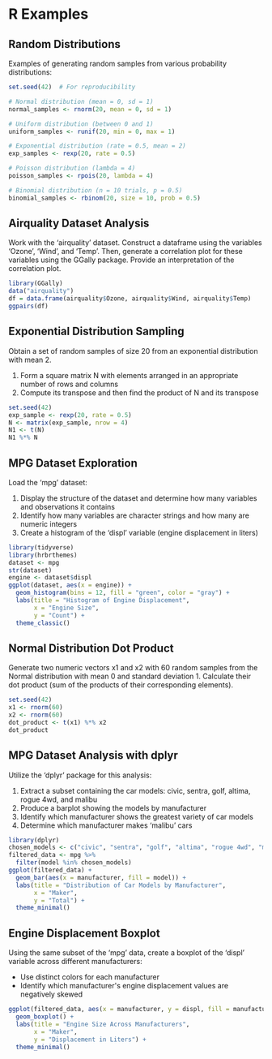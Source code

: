 # R Examples

## Random Distributions
Examples of generating random samples from various probability distributions:

```R
set.seed(42)  # For reproducibility

# Normal distribution (mean = 0, sd = 1)
normal_samples <- rnorm(20, mean = 0, sd = 1)

# Uniform distribution (between 0 and 1)
uniform_samples <- runif(20, min = 0, max = 1)

# Exponential distribution (rate = 0.5, mean = 2)
exp_samples <- rexp(20, rate = 0.5)

# Poisson distribution (lambda = 4)
poisson_samples <- rpois(20, lambda = 4)

# Binomial distribution (n = 10 trials, p = 0.5)
binomial_samples <- rbinom(20, size = 10, prob = 0.5)
```

## Airquality Dataset Analysis
Work with the ‘airquality’ dataset. Construct a dataframe using the variables ‘Ozone’, ‘Wind’, and ‘Temp’. Then, generate a correlation plot for these variables using the GGally package. Provide an interpretation of the correlation plot.

```R
library(GGally)
data("airquality")
df = data.frame(airquality$Ozone, airquality$Wind, airquality$Temp)
ggpairs(df)
```

## Exponential Distribution Sampling
Obtain a set of random samples of size 20 from an exponential distribution with mean 2. 
1. Form a square matrix N with elements arranged in an appropriate number of rows and columns
2. Compute its transpose and then find the product of N and its transpose

```R
set.seed(42)
exp_sample <- rexp(20, rate = 0.5)
N <- matrix(exp_sample, nrow = 4)
N1 <- t(N)
N1 %*% N
```

## MPG Dataset Exploration
Load the ‘mpg’ dataset:
1. Display the structure of the dataset and determine how many variables and observations it contains
2. Identify how many variables are character strings and how many are numeric integers
3. Create a histogram of the ‘displ’ variable (engine displacement in liters)

```R
library(tidyverse)
library(hrbrthemes)
dataset <- mpg
str(dataset)
engine <- dataset$displ
ggplot(dataset, aes(x = engine)) +
  geom_histogram(bins = 12, fill = "green", color = "gray") +
  labs(title = "Histogram of Engine Displacement", 
       x = "Engine Size", 
       y = "Count") +
  theme_classic()
```

## Normal Distribution Dot Product
Generate two numeric vectors x1 and x2 with 60 random samples from the Normal distribution with mean 0 and standard deviation 1. Calculate their dot product (sum of the products of their corresponding elements).

```R
set.seed(42)
x1 <- rnorm(60)
x2 <- rnorm(60)
dot_product <- t(x1) %*% x2
dot_product
```

## MPG Dataset Analysis with dplyr
Utilize the ‘dplyr’ package for this analysis:
1. Extract a subset containing the car models: civic, sentra, golf, altima, rogue 4wd, and malibu
2. Produce a barplot showing the models by manufacturer
3. Identify which manufacturer shows the greatest variety of car models
4. Determine which manufacturer makes ‘malibu’ cars

```R
library(dplyr)
chosen_models <- c("civic", "sentra", "golf", "altima", "rogue 4wd", "malibu")
filtered_data <- mpg %>%
  filter(model %in% chosen_models)
ggplot(filtered_data) +
  geom_bar(aes(x = manufacturer, fill = model)) +
  labs(title = "Distribution of Car Models by Manufacturer", 
       x = "Maker", 
       y = "Total") +
  theme_minimal()
```

## Engine Displacement Boxplot
Using the same subset of the ‘mpg’ data, create a boxplot of the ‘displ’ variable across different manufacturers:
- Use distinct colors for each manufacturer
- Identify which manufacturer's engine displacement values are negatively skewed

```R
ggplot(filtered_data, aes(x = manufacturer, y = displ, fill = manufacturer)) +
  geom_boxplot() +
  labs(title = "Engine Size Across Manufacturers", 
       x = "Maker", 
       y = "Displacement in Liters") +
  theme_minimal()
```
